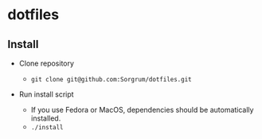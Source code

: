 # dotfiles

## Install 

* Clone repository
  * `git clone git@github.com:Sorgrum/dotfiles.git`

* Run install script
  * If you use Fedora or MacOS, dependencies should be automatically installed.
  * `./install`

